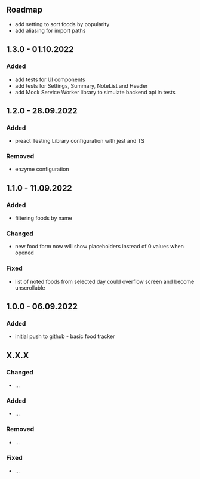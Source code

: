 ## Roadmap

* add setting to sort foods by popularity
* add aliasing for import paths

## 1.3.0 - 01.10.2022

### Added

* add tests for UI components
* add tests for Settings, Summary, NoteList and Header
* add Mock Service Worker library to simulate backend api in tests

## 1.2.0 - 28.09.2022

### Added

* preact Testing Library configuration with jest and TS

### Removed

* enzyme configuration

## 1.1.0 - 11.09.2022

### Added

* filtering foods by name

### Changed

* new food form now will show placeholders instead of 0 values when opened

### Fixed

* list of noted foods from selected day could overflow screen and become unscrollable

## 1.0.0 - 06.09.2022

### Added

* initial push to github - basic food tracker

## X.X.X

### Changed

* ...

### Added

* ...

### Removed

* ...

### Fixed

* ...